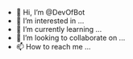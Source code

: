 - 👋 Hi, I’m @DevOfBot
- 👀 I’m interested in ...
- 🌱 I’m currently learning ...
- 💞️ I’m looking to collaborate on ...
- 📫 How to reach me ...

<!---
DevOfBot/DevOfBot is a ✨ special ✨ repository because its `README.md` (this file) appears on your GitHub profile.
You can click the Preview link to take a look at your changes.
--->
